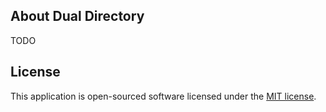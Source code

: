 ## About Dual Directory
TODO


## License

This application is open-sourced software licensed under the [MIT license](https://opensource.org/licenses/MIT).

